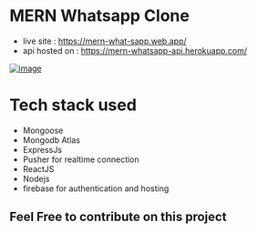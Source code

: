 # MERN Whatsapp Clone
- live site : https://mern-what-sapp.web.app/
- api hosted on : https://mern-whatsapp-api.herokuapp.com/

[![image](https://www.linkpicture.com/q/whatsapp-clone.png)](https://www.linkpicture.com/view.php?img=LPic61cde14f95b3e1012020082)

# Tech stack used
- Mongoose
- Mongodb Atlas
- ExpressJs
- Pusher for realtime connection
- ReactJS
- Nodejs
- firebase for authentication and hosting

## Feel Free to contribute on this project